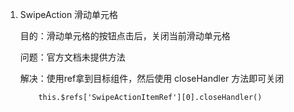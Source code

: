 1. SwipeAction 滑动单元格

    目的：滑动单元格的按钮点击后，关闭当前滑动单元格

    问题：官方文档未提供方法

    解决：使用ref拿到目标组件，然后使用 closeHandler 方法即可关闭

    ```
        this.$refs['SwipeActionItemRef'][0].closeHandler()
    ```